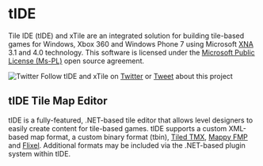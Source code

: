 # tIDE
Tile IDE (tIDE) and xTile are an integrated solution for building tile-based games for Windows, Xbox 360 and Windows Phone 7 using Microsoft [XNA](http://www.xna.com/) 3.1 and 4.0 technology. This software is licensed under the [Microsoft Public License (Ms-PL)](http://www.opensource.org/licenses/ms-pl.html) open source agreement.

![Twitter](http://i.imgur.com/Xx3oGpM.png) Follow tIDE and xTile on [Twitter](https://twitter.com/#!/tIDExTile) or [Tweet](http://twitter.com/share) about this project

## tIDE Tile Map Editor
tIDE is a fully-featured, .NET-based tile editor that allows level designers to easily create content for tile-based games. tIDE supports a custom XML-based map format, a custom binary format (tbin), [Tiled TMX](http://www.mapeditor.org/), [Mappy FMP](http://tilemap.co.uk/mappy.php) and [Flixel](http://flixel.org/). Additional formats may be included via the .NET-based plugin system within tIDE.


